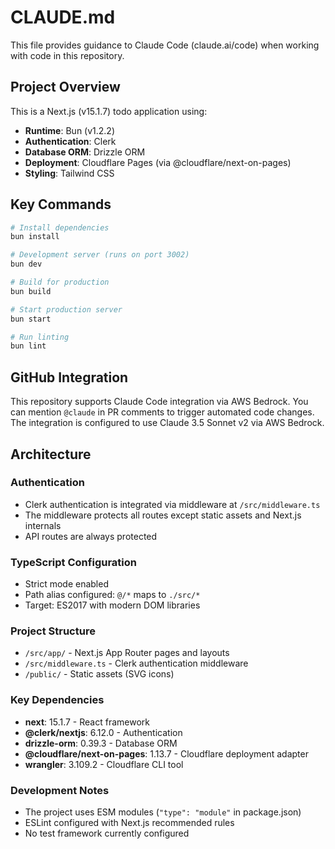 # CLAUDE.md

This file provides guidance to Claude Code (claude.ai/code) when working with code in this repository.

## Project Overview

This is a Next.js (v15.1.7) todo application using:
- **Runtime**: Bun (v1.2.2)
- **Authentication**: Clerk
- **Database ORM**: Drizzle ORM
- **Deployment**: Cloudflare Pages (via @cloudflare/next-on-pages)
- **Styling**: Tailwind CSS

## Key Commands

```bash
# Install dependencies
bun install

# Development server (runs on port 3002)
bun dev

# Build for production
bun build

# Start production server
bun start

# Run linting
bun lint
```

## GitHub Integration

This repository supports Claude Code integration via AWS Bedrock. You can mention `@claude` in PR comments to trigger automated code changes. The integration is configured to use Claude 3.5 Sonnet v2 via AWS Bedrock.

## Architecture

### Authentication
- Clerk authentication is integrated via middleware at `/src/middleware.ts`
- The middleware protects all routes except static assets and Next.js internals
- API routes are always protected

### TypeScript Configuration
- Strict mode enabled
- Path alias configured: `@/*` maps to `./src/*`
- Target: ES2017 with modern DOM libraries

### Project Structure
- `/src/app/` - Next.js App Router pages and layouts
- `/src/middleware.ts` - Clerk authentication middleware
- `/public/` - Static assets (SVG icons)

### Key Dependencies
- **next**: 15.1.7 - React framework
- **@clerk/nextjs**: 6.12.0 - Authentication
- **drizzle-orm**: 0.39.3 - Database ORM
- **@cloudflare/next-on-pages**: 1.13.7 - Cloudflare deployment adapter
- **wrangler**: 3.109.2 - Cloudflare CLI tool

### Development Notes
- The project uses ESM modules (`"type": "module"` in package.json)
- ESLint configured with Next.js recommended rules
- No test framework currently configured